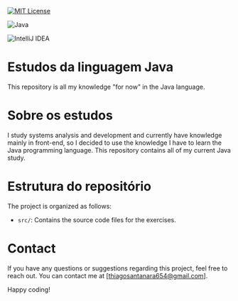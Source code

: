 
[![MIT License](https://img.shields.io/badge/License-MIT-green.svg)](https://choosealicense.com/licenses/mit/)

![Java](https://img.shields.io/badge/java-%23ED8B00.svg?style=for-the-badge&logo=openjdk&logoColor=white)

![IntelliJ IDEA](https://img.shields.io/badge/IntelliJIDEA-000000.svg?style=for-the-badge&logo=intellij-idea&logoColor=white)

# Estudos da linguagem Java
This repository is all my knowledge "for now" in the Java language.
# Sobre os estudos
I study systems analysis and development and currently have knowledge mainly in front-end, so I decided to use the knowledge I have to learn the Java programming language. This repository contains all of my current Java study.
# Estrutura do repositório
The project is organized as follows:
* `src/`: Contains the source code files for the exercises.
# Contact
If you have any questions or suggestions regarding this project, feel free to reach out. You can contact me at [thiagosantanara654@gmail.com].

Happy coding!




